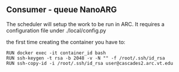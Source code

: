 ## Consumer - queue NanoARG

The scheduler will setup the work to be run in ARC. It requires a configuration file under ./local/config.py

the first time creating the container you have to:
    
    RUN docker exec -it container_id bash
    RUN ssh-keygen -t rsa -b 2048 -v -N "" -f /root/.ssh/id_rsa
    RUN ssh-copy-id -i /root/.ssh/id_rsa user@cascades2.arc.vt.edu


